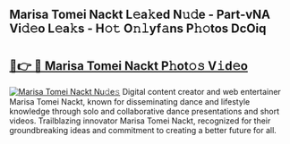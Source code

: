 ## Marisa Tomei Nackt L𝚎a𝚔ed N𝚞𝚍e - Part-vNA Vi𝚍𝚎o L𝚎a𝚔s - H𝚘𝚝 O𝚗𝚕yf𝚊ns P𝚑𝚘tos DcOiq

# <h2><a href="http://kf9l51y.oniu.top/?m=Marisa+Tomei+Nackt">🔗👉 🔴 Marisa Tomei Nackt P𝚑ot𝚘𝚜 V𝚒d𝚎o</a></h2>

[![Marisa Tomei Nackt Nu𝚍e𝚜](https://i.imgur.com/0qMVB7G.gif)](http://kf9l51y.oniu.top/?m=Marisa+Tomei+Nackt)
Digital content creator and web entertainer Marisa Tomei Nackt, known for disseminating dance and lifestyle knowledge through solo and collaborative dance presentations and short videos. Trailblazing innovator Marisa Tomei Nackt, recognized for their groundbreaking ideas and commitment to creating a better future for all.  
